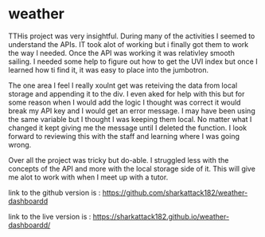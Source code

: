 # weather

TTHis project was very insightful. During many of the activities I seemed to understand the APIs. IT took alot of working but i finally got them to work the way I needed. Once the API was working it was relativley smooth sailing. I needed some help to figure out how to get the UVI index but once I learned how ti find it, it was easy to place into the jumbotron. 

The one area I feel I really xoulnt get was reteiving the data from local storage and appending it to the div. I even aked for help with this but for some reason when I would add the logic I thought was correct it would break my API key and I would get an error message. I may have been using the same variable but I thought I was keeping them local. No matter what I changed it kept giving me the message until I deleted the function. I look forward to reviewing this with the staff and learning where I was going wrong.

Over all the project was tricky but do-able. I struggled less with the concepts of the API and more with the local storage side of it. This will give me alot to work with when I meet up with a tutor.

link to the github version is : https://github.com/sharkattack182/weather-dashboardd

link to the live version is : https://sharkattack182.github.io/weather-dashboardd/
